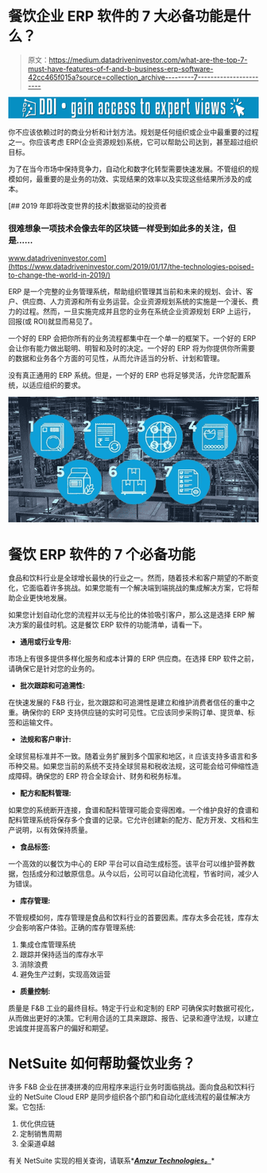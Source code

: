 # 餐饮企业 ERP 软件的 7 大必备功能是什么？

> 原文：<https://medium.datadriveninvestor.com/what-are-the-top-7-must-have-features-of-f-and-b-business-erp-software-42cc465f015a?source=collection_archive---------7----------------------->

[![](img/23d6e6f819ccf2f570f46e6a2c474526.png)](http://www.track.datadriveninvestor.com/1B9E)

你不应该依赖过时的商业分析和计划方法。规划是任何组织或企业中最重要的过程之一。你应该考虑 ERP(企业资源规划)系统，它可以帮助公司达到，甚至超过组织目标。

为了在当今市场中保持竞争力，自动化和数字化转型需要快速发展。不管组织的规模如何，最重要的是业务的功效、实现结果的效率以及实现这些结果所涉及的成本。

[](https://www.datadriveninvestor.com/2019/01/17/the-technologies-poised-to-change-the-world-in-2019/) [## 2019 年即将改变世界的技术|数据驱动的投资者

### 很难想象一项技术会像去年的区块链一样受到如此多的关注，但是……

www.datadriveninvestor.com](https://www.datadriveninvestor.com/2019/01/17/the-technologies-poised-to-change-the-world-in-2019/) 

ERP 是一个完整的业务管理系统，帮助组织管理其当前和未来的规划、会计、客户、供应商、人力资源和所有业务运营。企业资源规划系统的实施是一个漫长、费力的过程。然而，一旦实施完成并且您的业务在系统企业资源规划 ERP 上运行，回报(或 ROI)就显而易见了。

一个好的 ERP 会把你所有的业务流程都集中在一个单一的框架下。一个好的 ERP 会让你有能力做出聪明、明智和及时的决定。一个好的 ERP 将为你提供你所需要的数据和业务各个方面的可见性，从而允许适当的分析、计划和管理。

没有真正通用的 ERP 系统。但是，一个好的 ERP 也将足够灵活，允许您配置系统，以适应组织的要求。

![](img/55e3c63703ff1157689505c094e7e86f.png)

# 餐饮 ERP 软件的 7 个必备功能

食品和饮料行业是全球增长最快的行业之一。然而，随着技术和客户期望的不断变化，它面临着许多挑战。如果您能有一个解决端到端挑战的集成解决方案，它将帮助企业更快地发展。

如果您计划自动化您的流程并以无与伦比的体验吸引客户，那么这是选择 ERP 解决方案的最佳时机。这是餐饮 ERP 软件的功能清单，请看一下。

*   **通用或行业专用:**

市场上有很多提供多样化服务和成本计算的 ERP 供应商。在选择 ERP 软件之前，请确保它是针对您的业务的。

*   **批次跟踪和可追溯性:**

在快速发展的 F&B 行业，批次跟踪和可追溯性是建立和维护消费者信任的重中之重。确保你的 ERP 支持供应链的实时可见性。它应该同步采购订单、提货单、标签和运输文件。

*   **法规和客户审计:**

全球贸易标准并不一致。随着业务扩展到多个国家和地区，it 应该支持多语言和多币种交易。如果您当前的系统不支持全球贸易和税收法规，这可能会给可伸缩性造成障碍。确保您的 ERP 符合全球会计、财务和税务标准。

*   **配方和配料管理:**

如果您的系统断开连接，食谱和配料管理可能会变得困难。一个维护良好的食谱和配料管理系统将保存多个食谱的记录。它允许创建新的配方、配方开发、文档和生产说明，以有效保持质量。

*   **食品标签:**

一个高效的以餐饮为中心的 ERP 平台可以自动生成标签。该平台可以维护营养数据，包括成分和过敏原信息。从今以后，公司可以自动化流程，节省时间，减少人为错误。

*   **库存管理:**

不管规模如何，库存管理是食品和饮料行业的首要因素。库存太多会花钱，库存太少会影响客户体验。正确的库存管理系统:

1.  集成仓库管理系统
2.  跟踪并保持适当的库存水平
3.  消除浪费
4.  避免生产过剩，实现高效运营

*   **质量控制:**

质量是 F&B 工业的最终目标。特定于行业和定制的 ERP 可确保实时数据可视化，从而做出更好的决策。它利用合适的工具来跟踪、报告、记录和遵守法规，以建立忠诚度并提高客户的偏好和期望。

# NetSuite 如何帮助餐饮业务？

许多 F&B 企业在拼凑拼凑的应用程序来运行业务时面临挑战。面向食品和饮料行业的 NetSuite Cloud ERP 是同步组织各个部门和自动化底线流程的最佳解决方案。它包括:

1.  优化供应链
2.  定制销售周期
3.  全渠道卓越

有关 NetSuite 实现的相关查询，请联系*[***Amzur Technologies。***](https://amzur.com/contact/)*